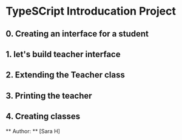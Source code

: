 # TypeSCript Introducation Project
## 0. Creating an interface for a student 
## 1. let's build teacher interface
## 2. Extending the Teacher class 
## 3. Printing the teacher
## 4. Creating classes
 

** Author: ** [Sara H]